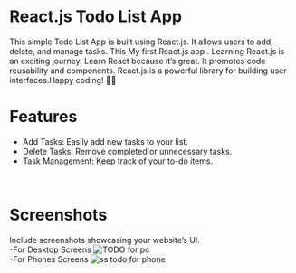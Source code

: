 # React.js Todo List App

This simple Todo List App is built using React.js. It allows users to add, delete, and manage tasks. This My first React.js app . Learning React.js is an exciting journey. Learn React because it’s great.
It promotes code reusability  and components. React.js is a powerful library for building user interfaces.Happy coding! 🚀🌟
<br>

# Features
- Add Tasks: Easily add new tasks to your list.
- Delete Tasks: Remove completed or unnecessary tasks.
- Task Management: Keep track of your to-do items.
 <br>
 
# Screenshots
Include screenshots  showcasing your website’s UI. <br>
-For Desktop Screens
![TODO for pc](https://github.com/Rahul02M/TODO-APP-/assets/133855195/a091d0cb-cb58-4570-bbdc-3bd905f404d6)
<br>
-For Phones Screens
![ss todo for phone](https://github.com/Rahul02M/TODO-APP-/assets/133855195/d3547524-2871-4306-be8b-16901f377603)



